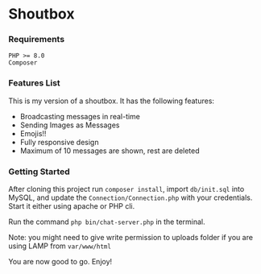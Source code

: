 # Shoutbox

### Requirements
```PHP >= 8.0``` <br/>
```Composer```

### Features List
 
This is my version of a shoutbox. It has the following features:
- Broadcasting messages in real-time
- Sending Images as Messages
- Emojis!!
- Fully responsive design
- Maximum of 10 messages are shown, rest are deleted

### Getting Started

After cloning this project run ```composer install```, import ```db/init.sql``` into MySQL, and update the ```Connection/Connection.php``` with your 
credentials. Start it either using apache or PHP cli. 

Run the command ```php bin/chat-server.php``` in the terminal. 

Note: you might need to give write permission to uploads folder if you are using LAMP from ```var/www/html```

You are now good to go. Enjoy!